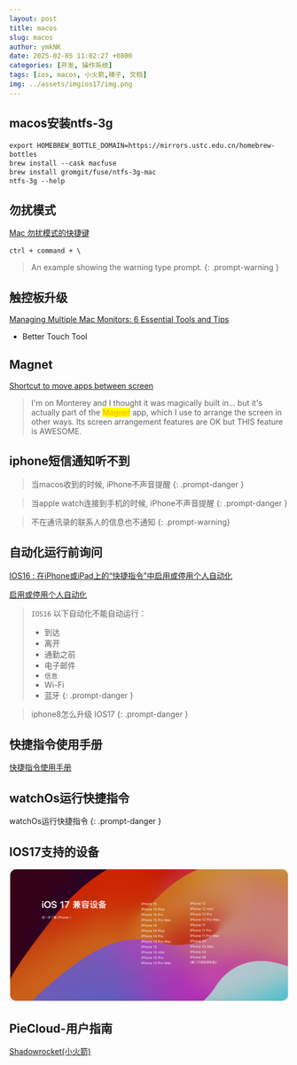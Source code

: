 ```yaml
---
layout: post
title: macos
slug: macos
author: ymkNK
date: 2025-02-05 11:02:27 +0800
categories: [开发, 操作系统]
tags: [ios, macos, 小火箭,梯子, 文档]
img: ../assets/imgios17/img.png
---
```


## macos安装ntfs-3g
```text
export HOMEBREW_BOTTLE_DOMAIN=https://mirrors.ustc.edu.cn/homebrew-bottles
brew install --cask macfuse
brew install gromgit/fuse/ntfs-3g-mac
ntfs-3g --help
```

## 勿扰模式


[Mac 勿扰模式的快捷键](https://wayou.github.io/2019/10/10/Mac-%E5%8B%BF%E6%89%B0%E6%A8%A1%E5%BC%8F%E7%9A%84%E5%BF%AB%E6%8D%B7%E9%94%AE)

```text
ctrl + command + \
```



> An example showing the warning type prompt. 
{: .prompt-warning }



## 触控板升级
[Managing Multiple Mac Monitors: 6 Essential Tools and Tips](https://www.makeuseof.com/tag/essential-tools-tips-working-multiple-mac-monitors/)

* Better Touch Tool

## Magnet

[Shortcut to move apps between screen](https://www.reddit.com/r/MacOS/comments/o6muiu/shortcut_to_move_apps_between_screens/)


> I'm on Monterey and I thought it was magically built in... but it's actually part of the <mark style="color:orange;">Magnet</mark> app, which I use to arrange the screen in other ways. Its screen arrangement features are OK but THIS feature is AWESOME.


## iphone短信通知听不到
> 当macos收到的时候, iPhone不声音提醒
{: .prompt-danger }
 
> 当apple watch连接到手机的时候, iPhone不声音提醒
{: .prompt-danger }

> 不在通讯录的联系人的信息也不通知
{: .prompt-warning}


## 自动化运行前询问

[IOS16 : 在iPhone或iPad上的“快捷指令”中启用或停用个人自动化](https://support.apple.com/zh-cn/guide/shortcuts/apd602971e63/6.0/ios/16.0)

[启用或停用个人自动化](https://support.apple.com/zh-cn/guide/shortcuts/apd602971e63/6.0/ios/16.0)

> `IOS16` 以下自动化不能自动运行：
> - 到达
> - 离开 
> - 通勤之前 
> - 电子邮件 
> - `信息`
> - Wi-Fi 
> - 蓝牙
{: .prompt-danger }

> iphone8怎么升级 IOS17
{: .prompt-danger }


## 快捷指令使用手册

[快捷指令使用手册](https://support.apple.com/zh-cn/guide/shortcuts/welcome/6.0/ios)

## watchOs运行快捷指令

watchOs运行快捷指令
{: .prompt-danger }


## IOS17支持的设备
![img.png](../assets/imgios17/img.png)


## PieCloud-用户指南
[Shadowrocket(小火箭)](https://airport-wiki.gitbook.io/piecloud/software/ios)
